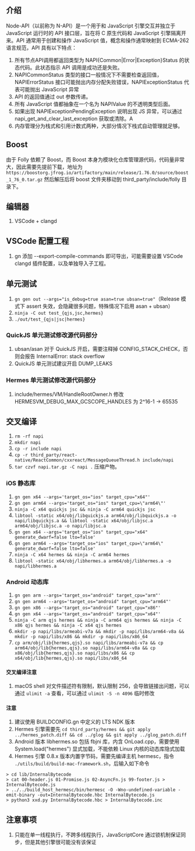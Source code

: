 ## 介绍
Node-API（以前称为 N-API）是一个用于和 JavaScript 引擎交互并独立于 JavaScript 运行时的 API 接口层，旨在将 C 原生代码和 JavaScript 引擎隔离开来。API 通常用于创建和操作 JavaScript 值，概念和操作通常映射到 ECMA-262 语言规范，API 具有以下特点：

1. 所有节点API调用都返回类型为 NAPI{Common|Error|Exception}Status 的状态代码。此状态指示 API 调用是成功还是失败。
2. NAPICommonStatus 类型的接口一般情况下不需要检查返回值，NAPIErrorStatus 接口可能抛出内存分配失败错误，NAPIExceptionStatus 代表可能抛出 JavaScript 异常
3. API 的返回值通过 out 参数传递。
4. 所有 JavaScript 值都抽象在一个名为 NAPIValue 的不透明类型后面。
5. 如果出现 NAPIExceptionPendingException 说明出现 JS 异常，可以通过 napi_get_and_clear_last_exception 获取或清除。A
6. 内存管理分为栈式和引用计数式两种，大部分情况下栈式自动管理就足够。

## Boost
由于 Folly 依赖了 Boost，而 Boost 本身为模块化仓库管理源代码，代码量非常大，因此需要先提前下载，地址为 `https://boostorg.jfrog.io/artifactory/main/release/1.76.0/source/boost_1_76_0.tar.gz` 然后解压后将 boost 文件夹移动到 third_party/include/folly 目录下。

## 编辑器
1. VSCode + clangd

## VSCode 配置工程
1. gn 添加 --export-compile-commands 即可导出，可能需要设置 VSCode clangd 插件配置，以及单独导入子工程。

## 单元测试
1. `gn gen out --args="is_debug=true asan=true ubsan=true"`（Release 模式下 assert 失效，会隐藏很多问题，特殊情况下启用 asan + ubsan）
2. `ninja -C out test_{qjs,jsc,hermes}`
3. `./out/test_{qjs|jsc|hermes}`

### QuickJS 单元测试修改源代码部分
1. ubsan/asan 对于 QuickJS 开启，需要注释掉 CONFIG_STACK_CHECK，否则会报告 InternalError: stack overflow
2. QuickJS 单元测试建议开启 DUMP_LEAKS

### Hermes 单元测试修改源代码部分
1. include/hermes/VM/HandleRootOwner.h 修改 HERMESVM_DEBUG_MAX_GCSCOPE_HANDLES 为 2^16-1 -> 65535

## 交叉编译

1. `rm -rf napi`
2. `mkdir napi`
3. `cp -r include napi`
4. `cp -r third_party/react-native/ReactCommon/cxxreact/MessageQueueThread.h include/napi`
5. `tar czvf napi.tar.gz -C napi .` 压缩产物。

### iOS 静态库

1. `gn gen x64 --args='target_os="ios" target_cpu="x64"'`
2. `gn gen arm64 --args='target_os="ios" target_cpu=\"arm64\"'`
3. `ninja -C x64 quickjs jsc && ninja -C arm64 quickjs jsc`
4. `libtool -static x64/obj/libquickjs.a arm64/obj/libquickjs.a -o napi/libquickjs.a && libtool -static x64/obj/libjsc.a arm64/obj/libjsc.a -o napi/libjsc.a`
5. `gn gen x64 --args='target_os="ios" target_cpu="x64" generate_dwarf=false lto=false'`
6. `gn gen arm64 --args='target_os="ios" target_cpu=\"arm64\" generate_dwarf=false lto=false'`
7. `ninja -C x64 hermes && ninja -C arm64 hermes`
8. `libtool -static x64/obj/libhermes.a arm64/obj/libhermes.a -o napi/libhermes.a`

### Android 动态库

1. `gn gen arm --args='target_os="android" target_cpu="arm"'`
2. `gn gen arm64 --args='target_os="android" target_cpu="arm64"'`
3. `gn gen x86 --args='target_os="android" target_cpu="x86"'`
4. `gn gen x64 --args='target_os="android" target_cpu="x64"'`
5. `ninja -C arm qjs hermes && ninja -C arm64 qjs hermes && ninja -C x86 qjs hermes && ninja -C x64 qjs hermes`
6. `mkdir -p napi/libs/armeabi-v7a && mkdir -p napi/libs/arm64-v8a && mkdir -p napi/libs/x86 && mkdir -p napi/libs/x86_64`
7. `cp arm/obj/lib{hermes,qjs}.so napi/libs/armeabi-v7a && cp arm64/obj/lib{hermes,qjs}.so napi/libs/arm64-v8a && cp x86/obj/lib{hermes,qjs}.so napi/libs/x86 && cp x64/obj/lib{hermes,qjs}.so napi/libs/x86_64`

#### 交叉编译注意
1. macOS shell 对文件描述符有限制，默认限制 256，会导致链接出问题，可以通过 `ulimit -a` 查看，可以通过 `ulimit -S -n 4096` 临时修改

#### 注意
1. 建议使用 BUILDCONFIG.gn 中定义的 LTS NDK 版本
2. Hermes 引擎需要先 `cd third_party/hermes && git apply ../hermes_patch.diff && cd ../glog && git apply ../glog_patch.diff`
3. Android 版本 libhermes.so 包括 fbjni 库，内含 OnLoad.cpp，需要使用 System.load("hermes") 显式加载，不能依赖 Linux 内核的动态库隐式加载
4. Hermes 引擎 0.8.x 版本内置字节码，需要先编译主机 hermesc，指令 `./utils/build/build-mac-framework.sh`，后输入如下命令
```
> cd lib/InternalBytecode
> cat 00-header.js 01-Promise.js 02-AsyncFn.js 99-footer.js > InternalBytecode.js
> ../../build_host_hermesc/bin/hermesc -O -Wno-undefined-variable -emit-binary -out=InternalBytecode.hbc InternalBytecode.js
> python3 xxd.py InternalBytecode.hbc > InternalBytecode.inc
```

## 注意事项
1. 只能在单一线程执行，不跨多线程执行，JavaScriptCore 通过锁机制保证同步，但是其他引擎很可能没有该保证
